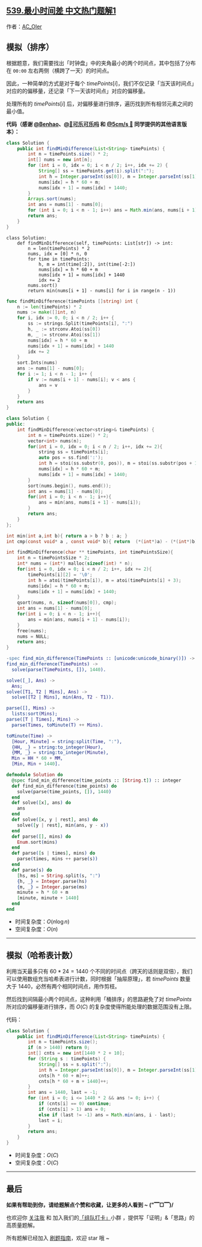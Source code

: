 ## [539.最小时间差 中文热门题解1](https://leetcode.cn/problems/minimum-time-difference/solutions/100000/gong-shui-san-xie-jian-dan-mo-ni-ti-by-a-eygg)

作者：[AC_OIer](https://leetcode.cn/u/AC_OIer)
## 模拟（排序）

根据题意，我们需要找出「时钟盘」中的夹角最小的两个时间点，其中包括了分布在 `00:00` 左右两侧（横跨了一天）的时间点。

因此，一种简单的方式是对于每个 $timePoints[i]$，我们不仅记录「当天该时间点」对应的的偏移量，还记录「下一天该时间点」对应的偏移量。

处理所有的 $timePoints[i]$ 后，对偏移量进行排序，遍历找到所有相邻元素之间的最小值。

**代码（感谢 [@Benhao](/u/himymben/)、[@🍭可乐可乐吗](/u/littletime_cc/) 和 [@5cm/s 🌸](/u/megurine/) 同学提供的其他语言版本）：**
```Java []
class Solution {
    public int findMinDifference(List<String> timePoints) {
        int n = timePoints.size() * 2;
        int[] nums = new int[n];
        for (int i = 0, idx = 0; i < n / 2; i++, idx += 2) {
            String[] ss = timePoints.get(i).split(":");
            int h = Integer.parseInt(ss[0]), m = Integer.parseInt(ss[1]);
            nums[idx] = h * 60 + m;
            nums[idx + 1] = nums[idx] + 1440;
        }
        Arrays.sort(nums);
        int ans = nums[1] - nums[0];
        for (int i = 0; i < n - 1; i++) ans = Math.min(ans, nums[i + 1] - nums[i]);
        return ans;
    }
}
```
```Python3 []
class Solution:
    def findMinDifference(self, timePoints: List[str]) -> int:
        n = len(timePoints) * 2
        nums, idx = [0] * n, 0
        for time in timePoints:
            h, m = int(time[:2]), int(time[-2:])
            nums[idx] = h * 60 + m
            nums[idx + 1] = nums[idx] + 1440
            idx += 2
        nums.sort()
        return min(nums[i + 1] - nums[i] for i in range(n - 1))
```
```Go []
func findMinDifference(timePoints []string) int {
    n := len(timePoints) * 2
    nums := make([]int, n)
    for i, idx := 0, 0; i < n / 2; i++ {
        ss := strings.Split(timePoints[i], ":")
        h, _ := strconv.Atoi(ss[0])
        m, _ := strconv.Atoi(ss[1])
        nums[idx] = h * 60 + m
        nums[idx + 1] = nums[idx] + 1440
        idx += 2
    }
    sort.Ints(nums)
    ans := nums[1] - nums[0];
    for i := 1; i < n - 1; i++ {
        if v := nums[i + 1] - nums[i]; v < ans {
            ans = v
        }
    }
    return ans
}
```
```C++ []
class Solution {
public:
    int findMinDifference(vector<string>& timePoints) {
        int n = timePoints.size() * 2;
        vector<int> nums(n);
        for(int i = 0, idx = 0; i < n / 2; i++, idx += 2){
            string ss = timePoints[i];
            auto pos = ss.find(':');
            int h = stoi(ss.substr(0, pos)), m = stoi(ss.substr(pos + 1));
            nums[idx] = h * 60 + m;
            nums[idx + 1] = nums[idx] + 1440;
        }
        sort(nums.begin(), nums.end());
        int ans = nums[1] - nums[0];
        for(int i = 0; i < n - 1; i++){
            ans = min(ans, nums[i + 1] - nums[i]);
        }
        return ans;
    }
};
```
```C []
int min(int a,int b){ return a > b ? b : a; }
int cmp(const void* a , const void* b){ return  (*(int*)a) - (*(int*)b); }

int findMinDifference(char ** timePoints, int timePointsSize){
    int n = timePointsSize * 2;
    int* nums = (int*) malloc(sizeof(int) * n);
    for(int i = 0, idx = 0; i < n / 2; i++, idx += 2){
        timePoints[i][2] = '\0';
        int h = atoi(timePoints[i]), m = atoi(timePoints[i] + 3);
        nums[idx] = h * 60 + m;
        nums[idx + 1] = nums[idx] + 1440;
    }
    qsort(nums, n, sizeof(nums[0]), cmp);
    int ans = nums[1] - nums[0];
    for(int i = 0; i < n - 1; i++){
        ans = min(ans, nums[i + 1] - nums[i]);
    }
    free(nums);
    nums = NULL;
    return ans;
}
```
```Erlang []
-spec find_min_difference(TimePoints :: [unicode:unicode_binary()]) -> integer().
find_min_difference(TimePoints) ->
  solve(parse(TimePoints, []), 1440).

solve([_], Ans) ->
  Ans;
solve([T1, T2 | Mins], Ans) ->
  solve([T2 | Mins], min(Ans, T2 - T1)).

parse([], Mins) ->
  lists:sort(Mins);
parse([T | Times], Mins) ->
  parse(Times, toMinute(T) ++ Mins).

toMinute(Time) ->
  [Hour, Minute] = string:split(Time, ":"),
  {HH, _} = string:to_integer(Hour),
  {MM, _} = string:to_integer(Minute),
  Min = HH * 60 + MM,
  [Min, Min + 1440].
```
```Elixir []
defmodule Solution do
  @spec find_min_difference(time_points :: [String.t]) :: integer
  def find_min_difference(time_points) do
    solve(parse(time_points, []), 1440)
  end
  def solve([x], ans) do
    ans
  end
  def solve([x, y | rest], ans) do
    solve([y | rest], min(ans, y - x))
  end
  def parse([], mins) do
    Enum.sort(mins)
  end
  def parse([s | times], mins) do
    parse(times, mins ++ parse(s))
  end
  def parse(s) do
    [hs, ms] = String.split(s, ":")
    {h, _} = Integer.parse(hs)
    {m, _} = Integer.parse(ms)
    minute = h * 60 + m
    [minute, minute + 1440]
  end
end
```
* 时间复杂度：$O(n\log{n})$
* 空间复杂度：$O(n)$

---

## 模拟（哈希表计数）

利用当天最多只有 $60 * 24 = 1440$ 个不同的时间点（跨天的话则是双倍），我们可以使用数组充当哈希表进行计数，同时根据「抽屉原理」，若 $timePoints$ 数量大于 $1440$，必然有两个相同时间点，用作剪枝。

然后找到间隔最小两个时间点，这种利用「桶排序」的思路避免了对 $timePoints$ 所对应的偏移量进行排序，而 $O(C)$ 的复杂度使得所能处理的数据范围没有上限。

代码：
```Java []
class Solution {
    public int findMinDifference(List<String> timePoints) {
        int n = timePoints.size();
        if (n > 1440) return 0;
        int[] cnts = new int[1440 * 2 + 10];
        for (String s : timePoints) {
            String[] ss = s.split(":");
            int h = Integer.parseInt(ss[0]), m = Integer.parseInt(ss[1]);
            cnts[h * 60 + m]++;
            cnts[h * 60 + m + 1440]++;
        }
        int ans = 1440, last = -1;
        for (int i = 0; i <= 1440 * 2 && ans != 0; i++) {
            if (cnts[i] == 0) continue;
            if (cnts[i] > 1) ans = 0;
            else if (last != -1) ans = Math.min(ans, i - last);
            last = i;
        }
        return ans;
    }
}
```
* 时间复杂度：$O(C)$
* 空间复杂度：$O(C)$

---

## 最后

**如果有帮助到你，请给题解点个赞和收藏，让更多的人看到 ~ ("▔□▔)/**

也欢迎你 [关注我](https://oscimg.oschina.net/oscnet/up-19688dc1af05cf8bdea43b2a863038ab9e5.png) 和 加入我们的[「组队打卡」](https://leetcode-cn.com/u/ac_oier/)小群 ，提供写「证明」&「思路」的高质量题解。

所有题解已经加入 [刷题指南](https://github.com/SharingSource/LogicStack-LeetCode/wiki)，欢迎 star 哦 ~